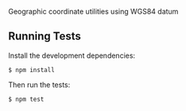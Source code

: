Geographic coordinate utilities using WGS84 datum

Running Tests
--------------
Install the development dependencies:

    $ npm install

Then run the tests:

    $ npm test
